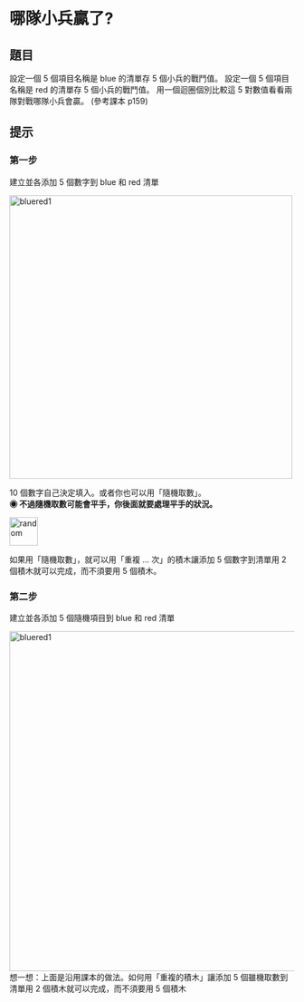 # 哪隊小兵贏了?

## 題目

設定一個 5 個項目名稱是 blue 的清單存 5 個小兵的戰鬥值。 
設定一個 5 個項目名稱是 red 的清單存 5 個小兵的戰鬥值。 
用一個迴圈個別比較這 5 對數值看看兩隊對戰哪隊小兵會贏。
(參考課本 p159)

## 提示

### 第一步

建立並各添加 5 個數字到 blue 和 red 清單

<img src="http://nandemoi.github.io/zl111/media/bluered1.png" alt="bluered1" height="500"/>

10 個數字自己決定填入。或者你也可以用「隨機取數」。  
**◉ 不過隨機取數可能會平手，你後面就要處理平手的狀況。**

<img src="http://nandemoi.github.io/zl111/media/random.png" alt="random" height="50"/>

如果用「隨機取數」，就可以用「重複 ... 次」的積木讓添加 5 個數字到清單用 2 個積木就可以完成，而不須要用 5 個積木。

### 第二步

建立並各添加 5 個隨機項目到 blue 和 red 清單

<img src="http://nandemoi.github.io/zl111/media/bluered1.png" alt="bluered1" height="600"/>
<br>
想一想：上面是沿用課本的做法。如何用「重複的積木」讓添加 5 個雖機取數到清單用 2 個積木就可以完成，而不須要用 5 個積木

